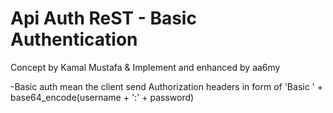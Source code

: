 Api Auth ReST - Basic Authentication
========

Concept by Kamal Mustafa &amp; Implement and enhanced by aa6my

-Basic auth mean the client send Authorization headers in form of 'Basic ' + base64_encode(username + ':' + password)

